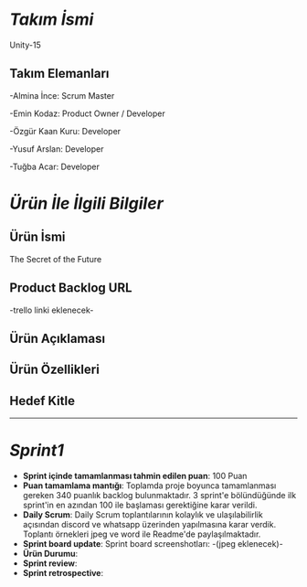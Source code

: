 # *Takım İsmi*
Unity-15
## Takım Elemanları
-Almina İnce: Scrum Master

-Emin Kodaz: Product Owner / Developer

-Özgür Kaan Kuru: Developer

-Yusuf Arslan: Developer

-Tuğba Acar: Developer

# *Ürün İle İlgili Bilgiler*

## Ürün İsmi
The Secret of the Future
## Product Backlog URL
-trello linki eklenecek-
## Ürün Açıklaması

## Ürün Özellikleri

## Hedef Kitle

------------
# *Sprint1* 
- **Sprint içinde tamamlanması tahmin edilen puan**: 100 Puan
- **Puan tamamlama mantığı**: Toplamda proje boyunca tamamlanması gereken 340 puanlık backlog bulunmaktadır. 3 sprint'e bölündüğünde ilk sprint'in en azından 100 ile başlaması gerektiğine karar verildi.
- **Daily Scrum**: Daily Scrum toplantılarının kolaylık ve ulaşılabilirlik açısından discord ve whatsapp üzerinden yapılmasına karar verdik. Toplantı örnekleri jpeg ve word ile Readme'de paylaşılmaktadır.
- **Sprint board update**: Sprint board screenshotları: -(jpeg eklenecek)-
- **Ürün Durumu**:
- **Sprint review**: 
- **Sprint retrospective**:







